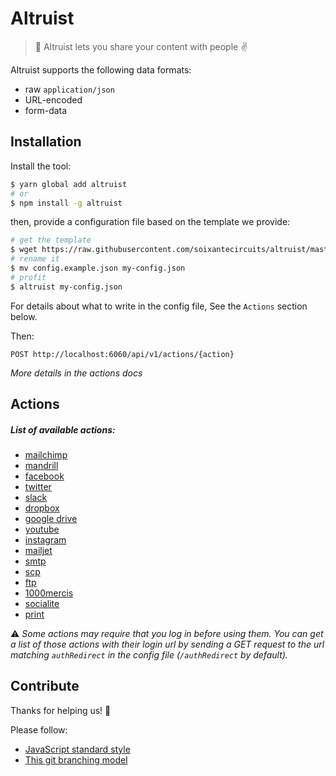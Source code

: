 # Altruist

> 💌 Altruist lets you share your content with people ✌️

Altruist supports the following data formats:

* raw `application/json`
* URL-encoded
* form-data

## Installation

Install the tool:

```sh
$ yarn global add altruist
# or
$ npm install -g altruist
```

then, provide a configuration file based on the template we provide:

```sh
# get the template
$ wget https://raw.githubusercontent.com/soixantecircuits/altruist/master/config/config.example.json
# rename it
$ mv config.example.json my-config.json
# profit
$ altruist my-config.json
```

For details about what to write in the config file, See the `Actions` section below.

Then:

```
POST http://localhost:6060/api/v1/actions/{action}
```
*More details in the actions docs*

## Actions

##### List of available actions:

* [mailchimp](/docs/mailchimp.md)
* [mandrill](/docs/mandrill.md)
* [facebook](/docs/facebook.md)
* [twitter](/docs/twitter.md)
* [slack](/docs/slack.md)
* [dropbox](/docs/dropbox.md)
* [google drive](/docs/googledrive.md)
* [youtube](/docs/youtube.md)
* [instagram](/docs/instagram.md)
* [mailjet](/docs/mailjet.md)
* [smtp](/docs/smtp.md)
* [scp](/docs/scp.md)
* [ftp](/docs/ftp.md)
* [1000mercis](/docs/1000mercis.md)
* [socialite](/docs/socialite.md)
* [print](/docs/print.md)

⚠️  *Some actions may require that you log in before using them. You can get a list of those actions with their login url by sending a GET request to the url matching `authRedirect` in the config file (`/authRedirect` by default).*

## Contribute

Thanks for helping us! 👏

Please follow:

* [JavaScript standard style](http://standardjs.com/)
* [This git branching model](nvie.com/posts/a-successful-git-branching-model/)
